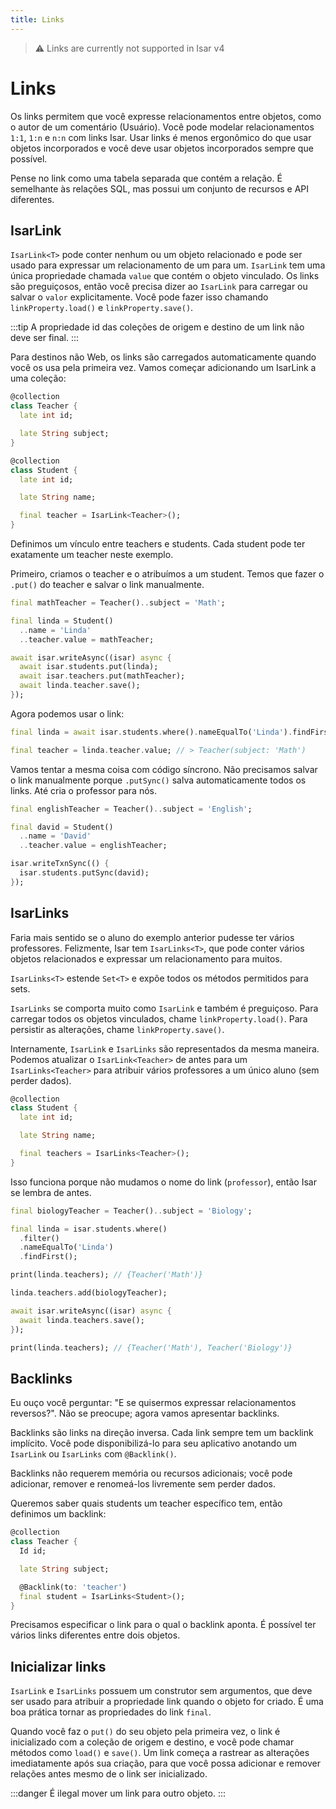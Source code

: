 ```yaml
---
title: Links
---
```


> ⚠️ Links are currently not supported in Isar v4

# Links

Os links permitem que você expresse relacionamentos entre objetos, como o autor de um comentário (Usuário). Você pode modelar relacionamentos `1:1`, `1:n` e `n:n` com links Isar. Usar links é menos ergonômico do que usar objetos incorporados e você deve usar objetos incorporados sempre que possível.

Pense no link como uma tabela separada que contém a relação. É semelhante às relações SQL, mas possui um conjunto de recursos e API diferentes.

## IsarLink

`IsarLink<T>` pode conter nenhum ou um objeto relacionado e pode ser usado para expressar um relacionamento de um para um. `IsarLink` tem uma única propriedade chamada `value` que contém o objeto vinculado.
Os links são preguiçosos, então você precisa dizer ao `IsarLink` para carregar ou salvar o `valor` explicitamente. Você pode fazer isso chamando `linkProperty.load()` e `linkProperty.save()`.

:::tip
A propriedade id das coleções de origem e destino de um link não deve ser final.
:::

Para destinos não Web, os links são carregados automaticamente quando você os usa pela primeira vez. Vamos começar adicionando um IsarLink a uma coleção:

```dart
@collection
class Teacher {
  late int id;

  late String subject;
}

@collection
class Student {
  late int id;

  late String name;

  final teacher = IsarLink<Teacher>();
}
```

Definimos um vínculo entre teachers e students. Cada student pode ter exatamente um teacher neste exemplo.

Primeiro, criamos o teacher e o atribuímos a um student. Temos que fazer o `.put()` do teacher e salvar o link manualmente.

```dart
final mathTeacher = Teacher()..subject = 'Math';

final linda = Student()
  ..name = 'Linda'
  ..teacher.value = mathTeacher;

await isar.writeAsync((isar) async {
  await isar.students.put(linda);
  await isar.teachers.put(mathTeacher);
  await linda.teacher.save();
});
```

Agora podemos usar o link:

```dart
final linda = await isar.students.where().nameEqualTo('Linda').findFirst();

final teacher = linda.teacher.value; // > Teacher(subject: 'Math')
```

Vamos tentar a mesma coisa com código síncrono. Não precisamos salvar o link manualmente porque `.putSync()` salva automaticamente todos os links. Até cria o professor para nós.

```dart
final englishTeacher = Teacher()..subject = 'English';

final david = Student()
  ..name = 'David'
  ..teacher.value = englishTeacher;

isar.writeTxnSync(() {
  isar.students.putSync(david);
});
```

## IsarLinks

Faria mais sentido se o aluno do exemplo anterior pudesse ter vários professores. Felizmente, Isar tem `IsarLinks<T>`, que pode conter vários objetos relacionados e expressar um relacionamento para muitos.

`IsarLinks<T>` estende `Set<T>` e expõe todos os métodos permitidos para sets.

`IsarLinks` se comporta muito como `IsarLink` e também é preguiçoso. Para carregar todos os objetos vinculados, chame `linkProperty.load()`. Para persistir as alterações, chame `linkProperty.save()`.

Internamente, `IsarLink` e `IsarLinks` são representados da mesma maneira. Podemos atualizar o `IsarLink<Teacher>` de antes para um `IsarLinks<Teacher>` para atribuir vários professores a um único aluno (sem perder dados).

```dart
@collection
class Student {
  late int id;

  late String name;

  final teachers = IsarLinks<Teacher>();
}
```

Isso funciona porque não mudamos o nome do link (`professor`), então Isar se lembra de antes.

```dart
final biologyTeacher = Teacher()..subject = 'Biology';

final linda = isar.students.where()
  .filter()
  .nameEqualTo('Linda')
  .findFirst();

print(linda.teachers); // {Teacher('Math')}

linda.teachers.add(biologyTeacher);

await isar.writeAsync((isar) async {
  await linda.teachers.save();
});

print(linda.teachers); // {Teacher('Math'), Teacher('Biology')}
```

## Backlinks

Eu ouço você perguntar: "E se quisermos expressar relacionamentos reversos?". Não se preocupe; agora vamos apresentar backlinks.

Backlinks são links na direção inversa. Cada link sempre tem um backlink implícito. Você pode disponibilizá-lo para seu aplicativo anotando um `IsarLink` ou `IsarLinks` com `@Backlink()`.

Backlinks não requerem memória ou recursos adicionais; você pode adicionar, remover e renomeá-los livremente sem perder dados.

Queremos saber quais students um teacher específico tem, então definimos um backlink:

```dart
@collection
class Teacher {
  Id id;

  late String subject;

  @Backlink(to: 'teacher')
  final student = IsarLinks<Student>();
}
```

Precisamos especificar o link para o qual o backlink aponta. É possível ter vários links diferentes entre dois objetos.

## Inicializar links

`IsarLink` e `IsarLinks` possuem um construtor sem argumentos, que deve ser usado para atribuir a propriedade link quando o objeto for criado. É uma boa prática tornar as propriedades do link `final`.

Quando você faz o `put()` do seu objeto pela primeira vez, o link é inicializado com a coleção de origem e destino, e você pode chamar métodos como `load()` e `save()`. Um link começa a rastrear as alterações imediatamente após sua criação, para que você possa adicionar e remover relações antes mesmo de o link ser inicializado.

:::danger
É ilegal mover um link para outro objeto.
:::
